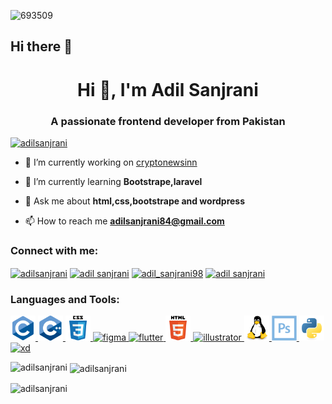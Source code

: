 
![693509](https://github.com/AdilSAnjrani/AdilSanjrani/assets/136191595/8c21734a-3b32-4807-91d2-1d3bdff43396)

## Hi there 👋
<h1 align="center">Hi 👋, I'm Adil Sanjrani</h1>
<h3 align="center">A passionate frontend developer from Pakistan</h3>

<p align="left"> <a href="https://twitter.com/adilsanjrani" target="blank"><img src="https://img.shields.io/twitter/follow/adilsanjrani?logo=twitter&style=for-the-badge" alt="adilsanjrani" /></a> </p>

- 🔭 I’m currently working on [cryptonewsinn](https://cryptonewsinn.com/)

- 🌱 I’m currently learning **Bootstrape,laravel**

- 💬 Ask me about **html,css,bootstrape and wordpress**

- 📫 How to reach me **adilsanjrani84@gmail.com**

<h3 align="left">Connect with me:</h3>
<p align="left">
<a href="https://twitter.com/adilsanjrani" target="blank"><img align="center" src="https://raw.githubusercontent.com/rahuldkjain/github-profile-readme-generator/master/src/images/icons/Social/twitter.svg" alt="adilsanjrani" height="30" width="40" /></a>
<a href="https://linkedin.com/in/adil sanjrani" target="blank"><img align="center" src="https://raw.githubusercontent.com/rahuldkjain/github-profile-readme-generator/master/src/images/icons/Social/linked-in-alt.svg" alt="adil sanjrani" height="30" width="40" /></a>
<a href="https://instagram.com/adil_sanjrani98" target="blank"><img align="center" src="https://raw.githubusercontent.com/rahuldkjain/github-profile-readme-generator/master/src/images/icons/Social/instagram.svg" alt="adil_sanjrani98" height="30" width="40" /></a>
<a href="https://www.youtube.com/c/adil sanjrani" target="blank"><img align="center" src="https://raw.githubusercontent.com/rahuldkjain/github-profile-readme-generator/master/src/images/icons/Social/youtube.svg" alt="adil sanjrani" height="30" width="40" /></a>
</p>

<h3 align="left">Languages and Tools:</h3>
<p align="left"> <a href="https://www.cprogramming.com/" target="_blank" rel="noreferrer"> <img src="https://raw.githubusercontent.com/devicons/devicon/master/icons/c/c-original.svg" alt="c" width="40" height="40"/> </a> <a href="https://www.w3schools.com/cpp/" target="_blank" rel="noreferrer"> <img src="https://raw.githubusercontent.com/devicons/devicon/master/icons/cplusplus/cplusplus-original.svg" alt="cplusplus" width="40" height="40"/> </a> <a href="https://www.w3schools.com/css/" target="_blank" rel="noreferrer"> <img src="https://raw.githubusercontent.com/devicons/devicon/master/icons/css3/css3-original-wordmark.svg" alt="css3" width="40" height="40"/> </a> <a href="https://www.figma.com/" target="_blank" rel="noreferrer"> <img src="https://www.vectorlogo.zone/logos/figma/figma-icon.svg" alt="figma" width="40" height="40"/> </a> <a href="https://flutter.dev" target="_blank" rel="noreferrer"> <img src="https://www.vectorlogo.zone/logos/flutterio/flutterio-icon.svg" alt="flutter" width="40" height="40"/> </a> <a href="https://www.w3.org/html/" target="_blank" rel="noreferrer"> <img src="https://raw.githubusercontent.com/devicons/devicon/master/icons/html5/html5-original-wordmark.svg" alt="html5" width="40" height="40"/> </a> <a href="https://www.adobe.com/in/products/illustrator.html" target="_blank" rel="noreferrer"> <img src="https://www.vectorlogo.zone/logos/adobe_illustrator/adobe_illustrator-icon.svg" alt="illustrator" width="40" height="40"/> </a> <a href="https://www.linux.org/" target="_blank" rel="noreferrer"> <img src="https://raw.githubusercontent.com/devicons/devicon/master/icons/linux/linux-original.svg" alt="linux" width="40" height="40"/> </a> <a href="https://www.photoshop.com/en" target="_blank" rel="noreferrer"> <img src="https://raw.githubusercontent.com/devicons/devicon/master/icons/photoshop/photoshop-line.svg" alt="photoshop" width="40" height="40"/> </a> <a href="https://www.python.org" target="_blank" rel="noreferrer"> <img src="https://raw.githubusercontent.com/devicons/devicon/master/icons/python/python-original.svg" alt="python" width="40" height="40"/> </a> <a href="https://www.adobe.com/products/xd.html" target="_blank" rel="noreferrer"> <img src="https://cdn.worldvectorlogo.com/logos/adobe-xd.svg" alt="xd" width="40" height="40"/> </a> </p>

<p><img align="left" src="https://github-readme-stats.vercel.app/api/top-langs?username=adilsanjrani&show_icons=true&locale=en&layout=compact" alt="adilsanjrani" /></p>

<p>&nbsp;<img align="center" src="https://github-readme-stats.vercel.app/api?username=adilsanjrani&show_icons=true&locale=en" alt="adilsanjrani" /></p>

<p><img align="center" src="https://github-readme-streak-stats.herokuapp.com/?user=adilsanjrani&" alt="adilsanjrani" /></p>

